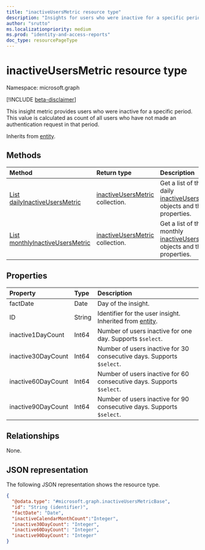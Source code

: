 ```yaml
---
title: "inactiveUsersMetric resource type"
description: "Insights for users who were inactive for a specific period. This value is calculated as count of all users who have not made an authentication request in that period."
author: "srutto"
ms.localizationpriority: medium
ms.prod: "identity-and-access-reports"
doc_type: resourcePageType
---
```


# inactiveUsersMetric resource type

Namespace: microsoft.graph

[!INCLUDE [beta-disclaimer](../../includes/beta-disclaimer.md)]

This insight metric provides users who were inactive for a specific period. This value is calculated as count of all users who have not made an authentication request in that period.


Inherits from [entity](../resources/entity.md).

## Methods
|Method|Return type|Description|
|:---|:---|:---|
|[List dailyInactiveUsersMetric](../api/dailyinactiveusersmetricbase-list.md)|[inactiveUsersMetric](../resources/inactiveusersmetricbase.md) collection.|Get a list of the daily [inactiveUsersMetric](../resources/inactiveusersmetricbase.md) objects and their properties.|
|[List monthlyInactiveUsersMetric](../api/monthlyinactiveusersmetricbase-list.md)|[inactiveUsersMetric](../resources/inactiveusersmetricbase.md) collection.|Get a list of the monthly [inactiveUsersMetric](../resources/inactiveusersmetricbase.md) objects and their properties.|


## Properties
|Property|Type|Description|
|:---|:---|:---|
|factDate|Date|Day of the insight.|
|ID|String|Identifier for the user insight. Inherited from [entity](../resources/entity.md).|
|inactive1DayCount|Int64|Number of users inactive for one day. Supports `$select`.|
|inactive30DayCount|Int64|Number of users inactive for 30 consecutive days. Supports `$select`.|
|inactive60DayCount|Int64|Number of users inactive for 60 consecutive days. Supports `$select`.|
|inactive90DayCount|Int64|Number of users inactive for 90 consecutive days. Supports `$select`.|

## Relationships
None.

## JSON representation
The following JSON representation shows the resource type.
<!-- {
  "blockType": "resource",
  "keyProperty": "id",
  "@odata.type": "microsoft.graph.inactiveUsersMetricBase",
  "baseType": "microsoft.graph.entity",
  "openType": false
}
-->
``` json
{
  "@odata.type": "#microsoft.graph.inactiveUsersMetricBase",
  "id": "String (identifier)",
  "factDate": "Date",
  "inactiveCalendarMonthCount":"Integer",
  "inactive30DayCount": "Integer",
  "inactive60DayCount": "Integer",
  "inactive90DayCount": "Integer"
}
```

